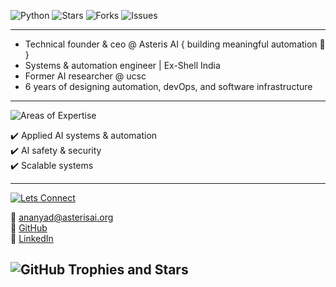 ![Python](https://img.shields.io/badge/_Python-v3.12-F7C1D9?style=flat&logo=python&logoColor=FDF5E6&labelColor=8B5E83&logoSize=40)  ![Stars](https://img.shields.io/github/stars/ananyadd/ananyadd?style=flat&color=F7C1D9&labelColor=8B5E83&logo=github&logoColor=FDF5E6) ![Forks](https://img.shields.io/github/forks/ananyadd/ananyadd?style=flat&color=F7C1D9&labelColor=8B5E83&logo=github&logoColor=FDF5E6) ![Issues](https://img.shields.io/github/issues/ananyadd/ananyadd?style=flat&color=F7C1D9&labelColor=8B5E83&logo=github&logoColor=FDF5E6)


---                        

- Technical founder & ceo @ Asteris AI { building meaningful automation 💫 }
- Systems & automation engineer | Ex-Shell India 
- Former AI researcher @ ucsc
- 6 years of designing automation, devOps, and software infrastructure  

---

![Areas of Expertise](https://img.shields.io/badge/_Areas_of_Expertise-F7C1D9?style=flat&labelColor=8B5E83&logoColor=FDF5E6)

  ✔️ Applied AI systems & automation  
  ✔️ AI safety & security  
  ✔️ Scalable systems  

 
---

[![Lets Connect](https://img.shields.io/badge/Let’s_Connect-F7C1D9?style=flat&logo=googlechrome&logoColor=FDF5E6&labelColor=8B5E83)](mailto:founder@asterisai.org)

📧 [ananyad@asterisai.org](mailto:founder@asterisai.org)  
🔗 [GitHub](https://github.com/ananyadd)  
💼 [LinkedIn](https://www.linkedin.com/in/ananya-das-a3016059/)

## ![GitHub Trophies and Stars](https://img.shields.io/badge/GitHub_Trophies_&_Stars-F7C1D9?style=flat&labelColor=8B5E83&logo=github&logoColor=FDF5E6)

